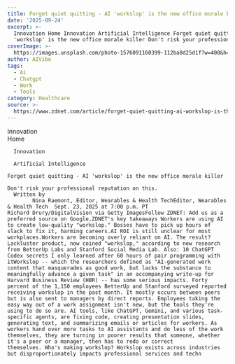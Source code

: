 ```yaml
---
title: Forget quiet quitting - AI 'workslop' is the new office morale killer
date: '2025-09-24'
excerpt: >-
  Innovation Home Innovation Artificial Intelligence Forget quiet quitting - AI
  'workslop' is the new office morale killer Don't risk your professional...
coverImage: >-
  https://images.unsplash.com/photo-1576091160399-112ba8d25d1f?w=400&h=200&fit=crop&auto=format
author: AIVibe
tags:
  - Ai
  - Chatgpt
  - Work
  - Tools
category: Healthcare
source: >-
  https://www.zdnet.com/article/forget-quiet-quitting-ai-workslop-is-the-new-office-morale-killer/
---
```

Innovation      
      Home
    
      Innovation
    
      Artificial Intelligence
       
    Forget quiet quitting - AI 'workslop' is the new office morale killer
     
    Don't risk your professional reputation on this.
      Written by 
            Nina Raemont, Editor, Wearables & Health TechEditor, Wearables & Health Tech  Sept. 23, 2025 at 7:00 p.m. PT                            Richard Drury/DigitalVision via Getty ImagesFollow ZDNET: Add us as a preferred source on Google.ZDNET's key takeaways Workers are using AI to create low-quality "workslop." Bosses have to pick up hours of slack to fix it, harming careers.AI ROI is still unclear for most workplaces.Workers are becoming overly reliant on AI. The result? Lackluster product, now coined "workslop," according to new research from BetterUp Labs and Stanford Social Media Lab. Also: 10 ChatGPT Codex secrets I only learned after 60 hours of pair programming with itWorkslop -- which the researchers defined as "AI-generated work content that masquerades as good work, but lacks the substance to meaningfully advance a given task" in an accompanying write-up for Harvard Business Review (HBR) -- has some serious impacts. Forty percent of the 1,150 employees BetterUp and Stanford surveyed reported receiving workslop in the past month. It mostly occurs between peers but is also sent to managers by direct reports. Employees taking the easy way out of a work assignment isn't new, but the tools they're using to do so are. AI tools, like ChatGPT, Gemini, and various task-specific agents, are fixing code, creating presentation slides, generating text, and summarizing emails or articles for workers. As workers hand over more tasks to AI assistants and do less of the work themselves, they are turning in poorer results that someone, whether it's a peer or a manager, then has to redo or correct themselves. Who's making workslop? Workslop exists across industries but disproportionately impacts professional services and techn
